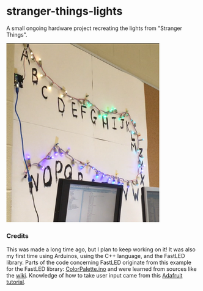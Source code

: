 # stranger-things-lights
A small ongoing hardware project recreating the lights from "Stranger Things".

<img src="https://github.com/simcard0000/stranger-things-lights/blob/master/imagesforREADME/myversionofthelights.png" width = 400>

### Credits
This was made a long time ago, but I plan to keep working on it! It was also my first time using Arduinos, using the C++ language, and the FastLED library. Parts of the code concerning FastLED originate from this example for the FastLED library: [ColorPalette.ino](https://github.com/FastLED/FastLED/blob/master/examples/ColorPalette/ColorPalette.ino) and were learned from sources like the [wiki](https://github.com/FastLED/FastLED/wiki/Controlling-leds). Knowledge of how to take user input came from this [Adafruit tutorial](https://learn.adafruit.com/adafruit-arduino-lesson-5-the-serial-monitor/the-serial-monitor).
